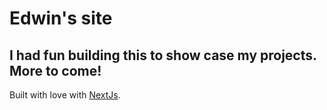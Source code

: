 # Edwin's site

## I had fun building this to show case my projects. More to come!

Built with love with [NextJs](https://nextjs.org).

